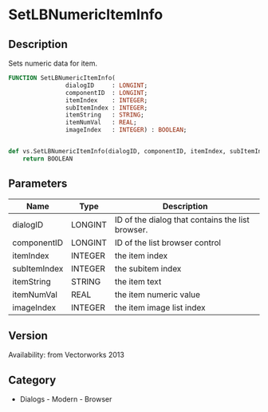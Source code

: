 # SetLBNumericItemInfo

## Description
Sets numeric data for item.

```pascal
FUNCTION SetLBNumericItemInfo(
				dialogID     : LONGINT;
				componentID  : LONGINT;
				itemIndex    : INTEGER;
				subItemIndex : INTEGER;
				itemString   : STRING;
				itemNumVal   : REAL;
				imageIndex   : INTEGER) : BOOLEAN;
```

```python

def vs.SetLBNumericItemInfo(dialogID, componentID, itemIndex, subItemIndex, itemString, itemNumVal, imageIndex):
    return BOOLEAN
```

## Parameters
|Name|Type|Description|
|---|---|---|
|dialogID|LONGINT|ID of the dialog that contains the list browser.|
|componentID|LONGINT|ID of the list browser control|
|itemIndex|INTEGER|the item index|
|subItemIndex|INTEGER|the subitem index |
|itemString|STRING|the item text|
|itemNumVal|REAL|the item numeric value|
|imageIndex|INTEGER|the item image list index|

## Version
Availability: from Vectorworks 2013
## Category
* Dialogs - Modern - Browser

